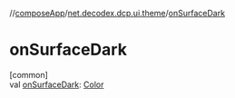 //[composeApp](../../index.md)/[net.decodex.dcp.ui.theme](index.md)/[onSurfaceDark](on-surface-dark.md)

# onSurfaceDark

[common]\
val [onSurfaceDark](on-surface-dark.md): [Color](https://developer.android.com/reference/kotlin/androidx/compose/ui/graphics/Color.html)
